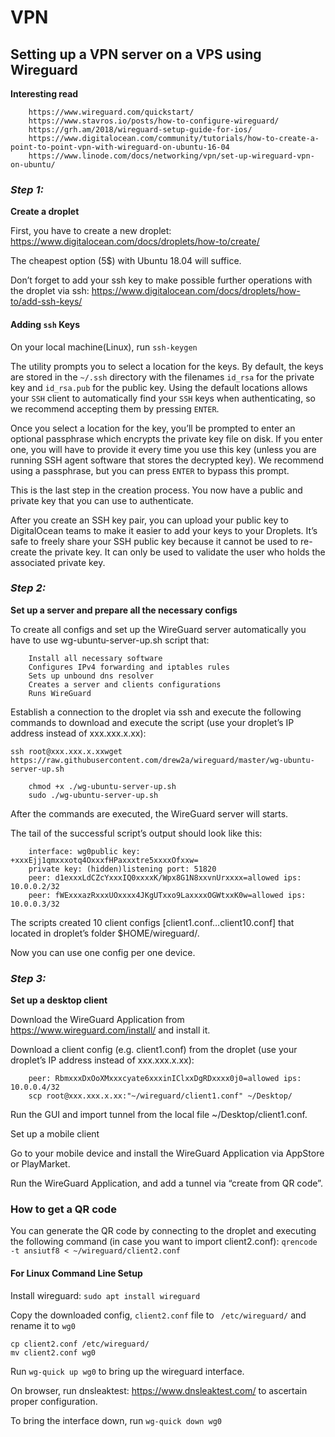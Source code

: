 # VPN
## Setting up a VPN server on a VPS using Wireguard

**Interesting read**
```
    https://www.wireguard.com/quickstart/
    https://www.stavros.io/posts/how-to-configure-wireguard/
    https://grh.am/2018/wireguard-setup-guide-for-ios/
    https://www.digitalocean.com/community/tutorials/how-to-create-a-point-to-point-vpn-with-wireguard-on-ubuntu-16-04
    https://www.linode.com/docs/networking/vpn/set-up-wireguard-vpn-on-ubuntu/
 ```
### *Step 1:*
**Create a droplet**

First, you have to create a new droplet: https://www.digitalocean.com/docs/droplets/how-to/create/

The cheapest option (5$) with Ubuntu 18.04 will suffice.

Don’t forget to add your ssh key to make possible further operations with the droplet via ssh: https://www.digitalocean.com/docs/droplets/how-to/add-ssh-keys/
#### Adding `ssh` Keys
On your local machine(Linux), run `ssh-keygen`

The utility prompts you to select a location for the keys. By default, the keys are stored in the `~/.ssh` directory with the filenames `id_rsa` for the private key and `id_rsa.pub` for the public key. Using the default locations allows your `SSH` client to automatically find your `SSH` keys when authenticating, so we recommend accepting them by pressing `ENTER`.

Once you select a location for the key, you’ll be prompted to enter an optional passphrase which encrypts the private key file on disk.
If you enter one, you will have to provide it every time you use this key (unless you are running SSH agent software that stores the decrypted key). We recommend using a passphrase, but you can press `ENTER` to bypass this prompt.

This is the last step in the creation process. You now have a public and private key that you can use to authenticate.

After you create an SSH key pair, you can upload your public key to DigitalOcean teams to make it easier to add your keys to your Droplets. It’s safe to freely share your SSH public key because it cannot be used to re-create the private key. It can only be used to validate the user who holds the associated private key.

### *Step 2:*
**Set up a server and prepare all the necessary configs**

To create all configs and set up the WireGuard server automatically you have to use wg-ubuntu-server-up.sh script that:
```
    Install all necessary software
    Configures IPv4 forwarding and iptables rules
    Sets up unbound dns resolver
    Creates a server and clients configurations
    Runs WireGuard
```
Establish a connection to the droplet via ssh and execute the following commands to download and execute the script (use your droplet’s IP address instead of xxx.xxx.x.xx):

`ssh root@xxx.xxx.x.xxwget https://raw.githubusercontent.com/drew2a/wireguard/master/wg-ubuntu-server-up.sh`
```
    chmod +x ./wg-ubuntu-server-up.sh
    sudo ./wg-ubuntu-server-up.sh
```
After the commands are executed, the WireGuard server will starts.

The tail of the successful script’s output should look like this:
```
    interface: wg0public key: +xxxEjj1qmxxxotq4OxxxfHPaxxxtre5xxxxOfxxw=
    private key: (hidden)listening port: 51820
    peer: d1exxxLdCZcYxxxIQ0xxxxK/Wpx8G1N8xxvnUrxxxx=allowed ips: 10.0.0.2/32
    peer: fWExxxazRxxxUOxxxx4JKgUTxxo9LaxxxxOGWtxxK0w=allowed ips: 10.0.0.3/32
```
The scripts created 10 client configs [client1.conf…client10.conf] that located in droplet’s folder $HOME/wireguard/.

Now you can use one config per one device.

### *Step 3:*
**Set up a desktop client**

Download the WireGuard Application from https://www.wireguard.com/install/ and install it.

Download a client config (e.g. client1.conf) from the droplet (use your droplet’s IP address instead of xxx.xxx.x.xx):
```
    peer: RbmxxxDxOoXMxxxcyate6xxxinIClxxDgRDxxxx0j0=allowed ips: 10.0.0.4/32
    scp root@xxx.xxx.x.xx:"~/wireguard/client1.conf" ~/Desktop/
```
Run the GUI and import tunnel from the local file ~/Desktop/client1.conf.

Set up a mobile client

Go to your mobile device and install the WireGuard Application via AppStore or PlayMarket.

Run the WireGuard Application, and add a tunnel via “create from QR code”.

### How to get a QR code

You can generate the QR code by connecting to the droplet and executing the following command (in case you want to import client2.conf):
     `qrencode -t ansiutf8 < ~/wireguard/client2.conf`

#### **For Linux Command Line Setup**

Install wireguard: `sudo apt install wireguard`

Copy the downloaded config, `client2.conf` file to ` /etc/wireguard/` and rename it to `wg0`
```
cp client2.conf /etc/wireguard/
mv client2.conf wg0
```
Run `wg-quick up wg0` to bring up the wireguard interface.

On browser, run dnsleaktest: https://www.dnsleaktest.com/ to ascertain proper configuration.

To bring the interface down, run `wg-quick down wg0`


